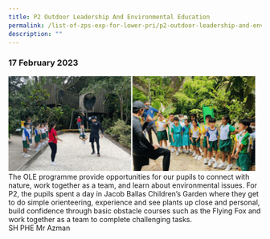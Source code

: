 ```yaml
---
title: P2 Outdoor Leadership And Environmental Education
permalink: /list-of-zps-exp-for-lower-pri/p2-outdoor-leadership-and-environmental-education/
description: ""
---
```

### **17 February 2023**
![](/images/Lower%20Primary%20Experience/2023%20p2%20ole%20.gif)<br>The OLE programme provide opportunities for our pupils to connect with nature, work together as a team, and learn about environmental issues. For P2, the pupils spent a day in Jacob Ballas Children’s Garden where they get to do simple orienteering, experience and see plants up close and personal, build confidence through basic obstacle courses such as the Flying Fox and work together as a team to complete challenging tasks.<br>SH PHE Mr Azman